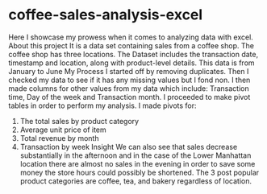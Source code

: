 # coffee-sales-analysis-excel
Here I showcase my prowess when it comes to analyzing data with excel.
About this project
It is a data set containing sales from a coffee shop. The coffee shop has three locations. The Dataset includes the transaction date, timestamp and location, along with product-level details.
This data is from January to June 
My Process
I started off by removing duplicates. Then I checked my data to see if it has any missing values but I fond non.
I then made columns for other values from my data which include: Transaction time, Day of the week and Transaction month.
I proceeded to make pivot tables in order to perform my analysis.
I made pivots for: 
1.	The total sales by product category
2.	Average unit price of item
3.	Total revenue by month
4.	Transaction by week
Insight
We can also see that sales decrease substantially in the afternoon and in the case of the Lower Manhattan location there are almost no sales in the evening in order to save some money the store hours could possibly be shortened.
The 3 post popular product categories are coffee, tea, and bakery regardless of location.

